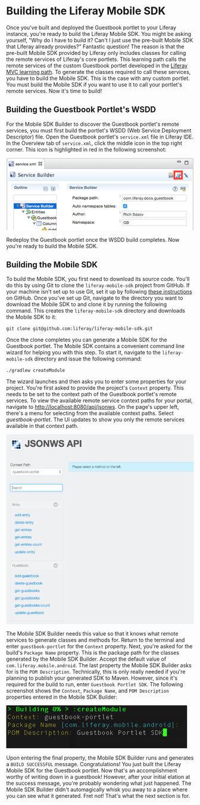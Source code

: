 # Building the Liferay Mobile SDK

Once you've built and deployed the Guestbook portlet to your Liferay instance, 
you're ready to build the Liferay Mobile SDK. You might be asking yourself, "Why 
do I have to build it? Can't I just use the pre-built Mobile SDK that Liferay 
already provides?" Fantastic question! The reason is that the pre-built Mobile 
SDK provided by Liferay only includes classes for calling the remote services of 
Liferay's core portlets. This learning path calls the remote services of the 
custom Guestbook portlet developed in the [Liferay MVC learning path](/learning-paths/-/knowledge_base/6-2/beginning-liferay-development). 
To generate the classes required to call these services, you have to build the 
Mobile SDK. This is the case with any custom portlet. You must build the Mobile 
SDK if you want to use it to call your portlet's remote services. Now it's time 
to build!

## Building the Guestbook Portlet's WSDD

For the Mobile SDK Builder to discover the Guestbook portlet's remote services, 
you must first build the portlet's WSDD (Web Service Deployment Descriptor) 
file. Open the Guestbook portlet's `service.xml` file in Liferay IDE. In the 
Overview tab of `service.xml`, click the middle icon in the top right corner. 
This icon is highlighted in red in the following screenshot:

![Figure 1: Click the icon highlighted in red to build the Guestbook portlet's WSDD file.](../../images/build-wsdd.png)

Redeploy the Guestbook portlet once the WSDD build completes. Now you're ready 
to build the Mobile SDK.

## Building the Mobile SDK

To build the Mobile SDK, you first need to download its source code. You'll do 
this by using Git to clone the `liferay-mobile-sdk` project from GitHub. If your 
machine isn't set up to use Git, set it up by following [these instructions](https://help.github.com/articles/set-up-git/) 
on GitHub. Once you've set up Git, navigate to the directory you want to 
download the Mobile SDK to and clone it by running the following command. This 
creates the `liferay-mobile-sdk` directory and downloads the Mobile SDK to it: 

    git clone git@github.com:liferay/liferay-mobile-sdk.git
    
Once the clone completes you can generate a Mobile SDK for the Guestbook 
portlet. The Mobile SDK contains a convenient command line wizard for helping 
you with this step. To start it, navigate to the `liferay-mobile-sdk` directory 
and issue the following command:

    ./gradlew createModule
    
The wizard launches and then asks you to enter some properties for your project. 
You're first asked to provide the project's `Context` property. This needs to be 
set to the context path of the Guestbook portlet's remote services. To view the 
available remote service context paths for your portal, navigate to 
[http://localhost:8080/api/jsonws](http://localhost:8080/api/jsonws). On the 
page's upper left, there's a menu for selecting from the available context 
paths. Select *guestbook-portlet*. The UI updates to show you only the remote 
services available in that context path. 

![Figure 2: The guestbook-portlet context path on the server.](../../images/remote-services-context.png)

The Mobile SDK Builder needs this value so that it knows what remote services to 
generate classes and methods for. Return to the terminal and enter 
`guestbook-portlet` for the `Context` property. Next, you're asked for the 
build's `Package Name` property. This is the package path for the classes 
generated by the Mobile SDK Builder. Accept the default value of 
`com.liferay.mobile.android`. The last property the Mobile SDK Builder asks for 
is the `POM Description`. Technically, this is only really needed if you're 
planning to publish your generated SDK to Maven. However, since it's required 
for the build to run, enter `Guestbook Portlet SDK`. The following screenshot 
shows the `Context`, `Package Name`, and `POM Description` properties entered in 
the Mobile SDK Builder:

![Figure 3: The command line wizard for building the Mobile SDK.](../../images/mobile-sdk-build-wizard.png)

Upon entering the final property, the Mobile SDK Builder runs and generates a 
`BUILD SUCCESSFUL` message. Congratulations! You just built the Liferay Mobile 
SDK for the Guestbook portlet. Now that's an accomplishment worthy of writing 
down in a guestbook! However, after your initial elation at the success message, 
you're probably wondering what just happened. The Mobile SDK Builder didn't 
automagically whisk you away to a place where you can see what it generated. 
Fret not! That's what the next section is for.
